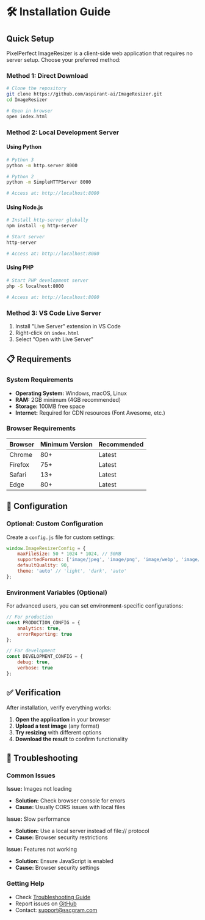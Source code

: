 # 🛠️ Installation Guide

## Quick Setup

PixelPerfect ImageResizer is a client-side web application that requires no server setup. Choose your preferred method:

### Method 1: Direct Download
```bash
# Clone the repository
git clone https://github.com/aspirant-ai/ImageResizer.git
cd ImageResizer

# Open in browser
open index.html
```

### Method 2: Local Development Server

#### Using Python
```bash
# Python 3
python -m http.server 8000

# Python 2
python -m SimpleHTTPServer 8000

# Access at: http://localhost:8000
```

#### Using Node.js
```bash
# Install http-server globally
npm install -g http-server

# Start server
http-server

# Access at: http://localhost:8080
```

#### Using PHP
```bash
# Start PHP development server
php -S localhost:8000

# Access at: http://localhost:8000
```

### Method 3: VS Code Live Server
1. Install "Live Server" extension in VS Code
2. Right-click on `index.html`
3. Select "Open with Live Server"

## 📋 Requirements

### System Requirements
- **Operating System:** Windows, macOS, Linux
- **RAM:** 2GB minimum (4GB recommended)
- **Storage:** 100MB free space
- **Internet:** Required for CDN resources (Font Awesome, etc.)

### Browser Requirements
| Browser | Minimum Version | Recommended |
|---------|----------------|-------------|
| Chrome  | 80+            | Latest      |
| Firefox | 75+            | Latest      |
| Safari  | 13+            | Latest      |
| Edge    | 80+            | Latest      |

## 🔧 Configuration

### Optional: Custom Configuration
Create a `config.js` file for custom settings:

```javascript
window.ImageResizerConfig = {
    maxFileSize: 50 * 1024 * 1024, // 50MB
    supportedFormats: ['image/jpeg', 'image/png', 'image/webp', 'image/gif'],
    defaultQuality: 90,
    theme: 'auto' // 'light', 'dark', 'auto'
};
```

### Environment Variables (Optional)
For advanced users, you can set environment-specific configurations:

```javascript
// For production
const PRODUCTION_CONFIG = {
    analytics: true,
    errorReporting: true
};

// For development
const DEVELOPMENT_CONFIG = {
    debug: true,
    verbose: true
};
```

## ✅ Verification

After installation, verify everything works:

1. **Open the application** in your browser
2. **Upload a test image** (any format)
3. **Try resizing** with different options
4. **Download the result** to confirm functionality

## 🚨 Troubleshooting

### Common Issues

**Issue:** Images not loading
- **Solution:** Check browser console for errors
- **Cause:** Usually CORS issues with local files

**Issue:** Slow performance
- **Solution:** Use a local server instead of file:// protocol
- **Cause:** Browser security restrictions

**Issue:** Features not working
- **Solution:** Ensure JavaScript is enabled
- **Cause:** Browser security settings

### Getting Help
- Check [Troubleshooting Guide](troubleshooting.md)
- Report issues on [GitHub](https://github.com/aspirant-ai/ImageResizer/issues)
- Contact: support@sscgram.com